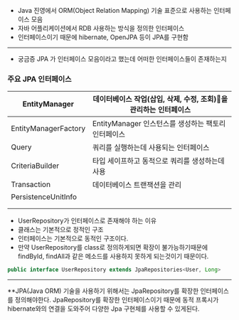 
- Java 진영에서 ORM(Object Relation Mapping) 기술 표준으로 사용하는 인터페이스 모음
- 자바 어플리케이션에서 RDB 사용하는 방식을 정의한 인터페이스 
- 인터페이스이기 때문에 hibernate, OpenJPA 등이 JPA를 구현함


---

- 궁금증 JPA 가 인터페이스 모음이라고 했는데 어떠한 인터페이스들이 존재하는지

### 주요 JPA 인터페이스

| EntityManager        | 데이터베이스 작업(삽입, 삭제, 수정, 조회)을 관리하는 인터페이스 |
| -------------------- | -------------------------------------- |
| EntityManagerFactory | EntityManager 인스턴스를 생성하는 팩토리 인터페이스     |
| Query                | 쿼리를 실행하는데 사용되는 인터페이스                   |
| CriteriaBuilder      | 타입 세이프하고 동적으로 쿼리를 생성하는데 사용             |
| Transaction          | 데이터베이스 트랜잭션을 관리                        |
| PersistenceUnitInfo  |                                        |
|                      |                                        |
|                      |                                        |
- UserRepository가 인터페이스로 존재해야 하는 이유 
- 클래스는 기본적으로 정적인 구조
- 인터페이스는 기본적으로 동적인 구조이다.
- 만약 UserRepository를 class로 정의하게되면 확장이 불가능하기때문에 findById, findAll과 같은 메소드를 사용하지 못하게 되는것이기 때문이다.

```java
public interface UserRepository extends JpaRepositories<User, Long> 
```

---


**JPA(Java ORM) 기술을 사용하기 위해서는  JpaRepository를 확장한 인터페이스를 정의해야한다. 
JpaRepository를 확장한 인터페이스이기 때문에 동적 프록시가 hibernate와의 연결을 도와주어
다양한 Jpa 구현체를 사용할 수 있게된다.
